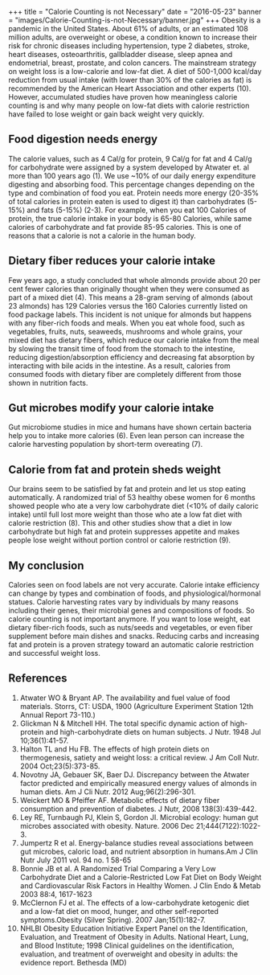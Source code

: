 +++
title  = "Calorie Counting is not Necessary"
date   = "2016-05-23"
banner = "images/Calorie-Counting-is-not-Necessary/banner.jpg"
+++
﻿Obesity is a pandemic in the United States. About 61% of adults, or an estimated 108 million adults, are overweight or obese, a condition known to increase their risk for chronic diseases including hypertension, type 2 diabetes, stroke, heart diseases, osteoarthritis, gallbladder disease, sleep apnea and endometrial, breast, prostate, and colon cancers. The mainstream strategy on weight loss is a low-calorie and low-fat diet. A diet of 500-1,000 kcal/day reduction from usual intake (with lower than 30% of the calories as fat) is recommended by the American Heart Association and other experts (10). However, accumulated studies have proven how meaningless calorie counting is and why many people on low-fat diets with calorie restriction have failed to lose weight or gain back weight very quickly. 
 
## Food digestion needs energy


The calorie values, such as 4 Cal/g for protein, 9 Cal/g for fat and 4 Cal/g for carbohydrate were assigned by a system developed by Atwater et. al more than 100 years ago (1). We use ~10% of our daily energy expenditure digesting and absorbing food. This percentage changes depending on the type and combination of food you eat. Protein needs more energy (20-35% of total calories in protein eaten is used to digest it) than carbohydrates (5-15%) and fats (5-15%) (2-3). For example, when you eat 100 Calories of protein, the true calorie intake in your body is 65-80 Calories, while same calories of carbohydrate and fat provide 85-95 calories. This is one of reasons that a calorie is not a calorie in the human body.
 
## Dietary fiber reduces your calorie intake


Few years ago, a study concluded that whole almonds provide about 20 per cent fewer calories than originally thought when they were consumed as part of a mixed diet (4). This means a 28-gram serving of almonds (about 23 almonds) has 129 Calories versus the 160 Calories currently listed on food package labels. This incident is not unique for almonds but happens with any fiber-rich foods and meals. When you eat whole food, such as vegetables, fruits, nuts, seaweeds, mushrooms and whole grains, your mixed diet has dietary fibers, which reduce our calorie intake from the meal by slowing the transit time of food from the stomach to the intestine, reducing digestion/absorption efficiency and decreasing fat absorption by interacting with bile acids in the intestine. As a result, calories from consumed foods with dietary fiber are completely different from those shown in nutrition facts. 


## Gut microbes modify your calorie intake


Gut microbiome studies in mice and humans have shown certain bacteria help you to intake more calories (6). Even lean person can increase the calorie harvesting population by short-term overeating (7). 


## Calorie from fat and protein sheds weight


Our brains seem to be satisfied by fat and protein and let us stop eating automatically. A randomized trial of 53 healthy obese women for 6 months showed people who ate a very low carbohydrate diet (<10% of daily caloric intake) until full lost more weight than those who ate a low fat diet with calorie restriction (8). This and other studies show that a diet in low carbohydrate but high fat and protein suppresses appetite and makes people lose weight without portion control or calorie restriction (9).   


## My conclusion 


Calories seen on food labels are not very accurate. Calorie intake efficiency can change by types and combination of foods, and physiological/hormonal statues. Calorie harvesting rates vary by individuals by many reasons including their genes, their microbial genes and compositions of foods. So calorie counting is not important anymore. If you want to lose weight, eat dietary fiber-rich foods, such as nuts/seeds and vegetables, or even fiber supplement before main dishes and snacks. Reducing carbs and increasing fat and protein is a proven strategy toward an automatic calorie restriction and successful weight loss.  
 
## References


1. Atwater WO & Bryant AP. The availability and fuel value of food materials. Storrs, CT: USDA, 1900 (Agriculture Experiment Station 12th Annual Report 73-110.)
2. Glickman N & Mitchell HH. The total specific dynamic action of high-protein and high-carbohydrate diets on human subjects. J Nutr. 1948 Jul 10;36(1):41-57.
3. Halton TL and Hu FB. The effects of high protein diets on thermogenesis, satiety and weight loss: a critical review. J Am Coll Nutr. 2004 Oct;23(5):373-85.
4. Novotny JA, Gebauer SK, Baer DJ. Discrepancy between the Atwater factor predicted and empirically measured energy values of almonds in human diets. Am J Cli Nutr. 2012 Aug;96(2):296-301.
5. Weickert MO & Pfeiffer AF. Metabolic effects of dietary fiber consumption and prevention of diabetes.  J Nutr, 2008 138(3):439-442.
6. Ley RE, Turnbaugh PJ, Klein S, Gordon JI. Microbial ecology: human gut microbes associated with obesity. Nature. 2006 Dec 21;444(7122):1022-3.
7. Jumpertz R et al. Energy-balance studies reveal associations between gut microbes, caloric load, and nutrient absorption in humans.Am J Clin Nutr July 2011 vol. 94 no. 1 58-65
8. Bonnie JB et al. A Randomized Trial Comparing a Very Low Carbohydrate Diet and a Calorie-Restricted Low Fat Diet on Body Weight and Cardiovascular Risk Factors in Healthy Women. J Clin Endo & Metab 2003 88:4, 1617-1623 
9. McClernon FJ et al. The effects of a low-carbohydrate ketogenic diet and a low-fat diet on mood, hunger, and other self-reported symptoms.Obesity (Silver Spring). 2007 Jan;15(1):182-7.
10. NHLBI Obesity Education Initiative Expert Panel on the Identification, Evaluation, and Treatment of Obesity in Adults. National Heart, Lung, and Blood Institute; 1998 Clinical guidelines on the identification, evaluation, and treatment of overweight and obesity in adults: the evidence report. Bethesda (MD)